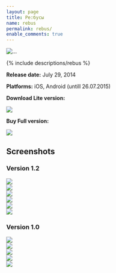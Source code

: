 ```yaml
---
layout: page
title: Ре:бусы
name: rebus
permalink: rebus/
enable_comments: true
---
```


<div class="row">
	<div class="col-xs-2"><div class="thumbnail"><img src="/images/rebus/icon.png" alt="..."></div></div>
	<div class="col-xs-9">
		<p>
		{% include descriptions/rebus %}
		</p>
		<p><b>Release date:</b> July 29, 2014</p>
		<p><b>Platforms:</b> iOS, Android (untill 26.07.2015)</p>
		<p>
			<b>Download Lite version:</b>
		</p>
		<p>
			<a target="_blank" href="https://itunes.apple.com/us/app/re-busy-lite/id921356382?l=ru&ls=1&mt=8">
				<img src="/images/appstore_btn.png" class="store-button-image">
			</a>
		</p>
		<p>
			<b>Buy Full version:</b>
		</p>
			<a target="_blank" href="https://itunes.apple.com/us/app/re-busy/id921356369?l=ru&ls=1&mt=8">
				<img src="/images/appstore_btn.png" class="store-button-image">
			</a>
		</p>
	</div>
</div>

<div class="row">
	<div class="col-xs-12">
		<style>
			.rebus-screenshot {
				width: 128px;
				height: auto;
				display: inline-block;
			}
		</style>
		<h2>Screenshots</h2>
		<h3>Version 1.2</h3>
		<div class="row">
			<div class="col-xs-2">
				<a class="thumbnail lightbox" rel="gallery" href="/images/rebus/1.2/1.png" target="_blank">
					<img src="/images/rebus/1.2/1.png"/>
				</a>
			</div>
			<div class="col-xs-2">
				<a class="thumbnail lightbox" rel="gallery" href="/images/rebus/1.2/2.png" target="_blank">
					<img src="/images/rebus/1.2/2.png"/>
				</a>
			</div>
			<div class="col-xs-2">
				<a class="thumbnail lightbox" rel="gallery" href="/images/rebus/1.2/3.png" target="_blank">
					<img src="/images/rebus/1.2/3.png"/>
				</a>
			</div>
			<div class="col-xs-2">
				<a class="thumbnail lightbox" rel="gallery" href="/images/rebus/1.2/4.png" target="_blank">
					<img src="/images/rebus/1.2/4.png"/>
				</a>
			</div>
			<div class="col-xs-2">
				<a class="thumbnail lightbox" rel="gallery" href="/images/rebus/1.2/5.png" target="_blank">
					<img src="/images/rebus/1.2/5.png"/>
				</a>
			</div>
			<div class="col-xs-2">
				<a class="thumbnail lightbox" rel="gallery" href="/images/rebus/1.2/6.png" target="_blank">
					<img src="/images/rebus/1.2/6.png"/>
				</a>
			</div>
		</div>
		<h3>Version 1.0</h3>
		<div class="row">
			<div class="col-xs-2">
				<a class="thumbnail lightbox" rel="gallery" href="/images/rebus/screenshot1.png" target="_blank">
					<img src="/images/rebus/screenshot1.png"/>
				</a>
			</div>
			<div class="col-xs-2">
				<a class="thumbnail lightbox" rel="gallery" href="/images/rebus/screenshot2.png" target="_blank">
					<img src="/images/rebus/screenshot2.png"/>
				</a>
			</div>
			<div class="col-xs-2">
				<a class="thumbnail lightbox" rel="gallery" href="/images/rebus/screenshot3.png" target="_blank">
					<img src="/images/rebus/screenshot3.png"/>
				</a>
			</div>
			<div class="col-xs-2">
				<a class="thumbnail lightbox" rel="gallery" href="/images/rebus/screenshot4.png" target="_blank">
					<img src="/images/rebus/screenshot4.png"/>
				</a>
			</div>
			<div class="col-xs-2">
				<a class="thumbnail lightbox" rel="gallery" href="/images/rebus/screenshot5.png" target="_blank">
					<img src="/images/rebus/screenshot5.png"/>
				</a>
			</div>
		</div>
	</div>
</div>
